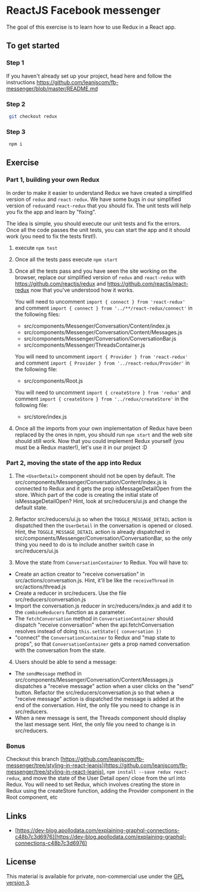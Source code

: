 # ReactJS Facebook messenger

The goal of this exercise is to learn how to use Redux in a React app.

## To get started

### Step 1

If you haven't already set up your project, head here and follow the instructions https://github.com/leanjscom/fb-messenger/blob/master/README.md


### Step 2
```sh
 git checkout redux
 ```

### Step 3
```sh
 npm i
 ```

## Exercise

### Part 1, building your own Redux

In order to make it easier to understand Redux we have created a simplified version of `redux` and `react-redux`. We have some bugs in our simplified version of `redux`and `react-redux` that you should fix. The unit tests will help you fix the app and learn by "fixing".

The idea is simple, you should execute our unit tests and fix the errors. Once all the code passes the unit tests, you can start the app and it should work (you need to fix the tests first!).

1. execute `npm test`

2. Once all the tests pass execute `npm start`

3. Once all the tests pass and you have seen the site working on the browser, replace our simplified version of `redux` and `react-redux` with https://github.com/reactjs/redux and https://github.com/reactjs/react-redux now that you've understood how it works.

	You will need to uncomment ```import { connect } from 'react-redux'``` and comment ```import { connect } from '../**/react-redux/connect'``` in the following files:
    * src/components/Messenger/Conversation/Content/index.js
    * src/components/Messenger/Conversation/Content/Messages.js
    * src/components/Messenger/Conversation/ConversationBar.js
    * src/components/Messenger/ThreadsContainer.js

	You will need to uncomment ```import { Provider } from 'react-redux'``` and comment ```import { Provider } from '../react-redux/Provider'``` in the following file:
    * src/components/Root.js

	You will need to uncomment ```import { createStore } from 'redux'``` and comment ```import { createStore } from '../redux/createStore'``` in the following file:
    * src/store/index.js

4. Once all the imports from your own implementation of Redux have been replaced by the ones in npm, you should run `npm start` and the web site should still work. Now that you could implement Redux yourself (you must be a Redux master!), let's use it in our project :D

### Part 2, moving the state of the app into Redux


1. The ```<UserDetail>``` component should not be open by default. The src/components/Messenger/Conversation/Content/index.js is connected to Redux and it gets the prop isMessageDetailOpen from the store. Which part of the code is creating the initial state of isMessageDetailOpen? Hint, look at src/reducers/ui.js and change the default state.

2. Refactor src/reducers/ui.js so when the ```TOGGLE_MESSAGE_DETAIL``` action is dispatched then the ```UserDetail``` in the conversation is opened or closed. Hint, the ```TOGGLE_MESSAGE_DETAIL``` action is already dispatched in src/components/Messenger/Conversation/ConversationBar, so the only thing you need to do is to include another switch case in src/reducers/ui.js  

3. Move the state from ```ConversationContainer``` to Redux. You will have to:
  - Create an action creator to "receive conversation" in src/actions/conversation.js. Hint, it'll be like the ```receiveThread``` in src/actions/thread.js
  - Create a reducer in src/reducers. Use the file src/reducers/conversation.js
  - Import the conversation.js reducer in src/reducers/index.js and add it to the ```combineReducers``` function as a parameter.
  - The ```fetchConversation``` method in ```ConversationContainer``` should dispatch "receive conversation" when the api.fetchConversation resolves instead of doing ```this.setState({ conversation })```
  - "connect" the ```ConversationContainer``` to Redux and "map state to props", so that ```ConversationContainer``` gets a prop named conversation with the conversation from the state.

4. Users should be able to send a message:
  - The ```sendMessage``` method in src/components/Messenger/Conversation/Content/Messages.js dispatches a "receive message" action when a user clicks on the "send" button. Refactor the src/reducers/conversation.js so that when a "receive message" action is dispatched the message is added at the end of the conversation. Hint, the only file you need to change is in src/reducers.
  - When a new message is sent, the Threads component should display the last message sent. Hint, the only file you need to change is in src/reducers.

### Bonus

Checkout this branch  [https://github.com/leanjscom/fb-messenger/tree/styling-in-react-leanjs](https://github.com/leanjscom/fb-messenger/tree/styling-in-react-leanjs), ```npm install --save redux react-redux```, and move the state of the User Detail open/ close from the url into Redux. You will need to set Redux, which involves creating the store in Redux using the createStore function, adding the Provider component in the Root component, etc

## Links

- [https://dev-blog.apollodata.com/explaining-graphql-connections-c48b7c3d6976](https://dev-blog.apollodata.com/explaining-graphql-connections-c48b7c3d6976)

## License

This material is available for private, non-commercial use under the [GPL version 3](http://www.gnu.org/licenses/gpl-3.0-standalone.html).
